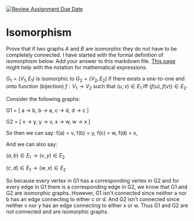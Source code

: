 [![Review Assignment Due Date](https://classroom.github.com/assets/deadline-readme-button-24ddc0f5d75046c5622901739e7c5dd533143b0c8e959d652212380cedb1ea36.svg)](https://classroom.github.com/a/QM7QGF1q)
# Isomorphism

Prove that if two graphs $A$ and $B$ are isomorphic they do *not* have to
be completely connected. I have started with the formal definition of
isomorphism below. Add your answer to this markdown file. [This
page](https://docs.github.com/en/get-started/writing-on-github/working-with-advanced-formatting/writing-mathematical-expressions)
might help with the notation for mathematical expressions.

$G_1=(V_1 , E_1)$ is isomorphic to $G_2 = (V_2, E_2)$ if there exists a
one-to-one and onto function (bijection) $f: V_1 \rightarrow V_2$ such that $(u,v)
\in E_1$ iff $(f(u),f(v)) \in E_2$.

Consider the following graphs: 

G1 = [
    a -> b, b -> a,
    c -> d, d -> c
]

G2 = [
    v -> y, y -> v, 
    x -> w, w -> x
]

So then we can say:
f(a) = v,
f(b) = y,
f(c) = w,
f(d) = x,

And we can also say: 

$(a, b) \in E_1 \rightarrow (v,y) \in E_2$

$(c, d) \in E_1 \rightarrow (w,x) \in E_2$

So because every vertex in G1 has a corresponding vertex in G2 and for every edge in G1 there is a corresponding edge in G2, we know that G1 and G2 are isomorphic graphs. However, G1 isn't connected since neither a nor b has an edge connecting to either c or d. And G2 isn't connected since neither v nor y has an edge connecting to either x or w. Thus G1 and G2 are not connected and are isomorphic graphs.